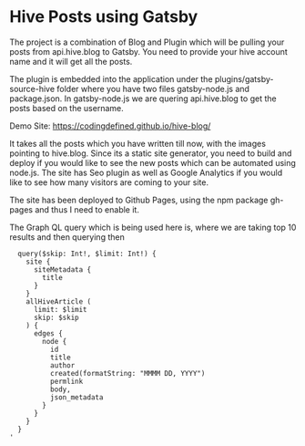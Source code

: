 # Hive Posts using Gatsby 

The project is a combination of Blog and Plugin which will be pulling your posts from api.hive.blog to Gatsby. You need to provide your hive account name and it will get all the posts.

The plugin is embedded into the application under the plugins/gatsby-source-hive folder where you have two files gatsby-node.js and package.json. In gatsby-node.js we are quering api.hive.blog to get the posts based on the username.

Demo Site: https://codingdefined.github.io/hive-blog/

It takes all the posts which you have written till now, with the images pointing to hive.blog. Since its a static site generator, you need to build and deploy if you would like to see the new posts which can be automated using node.js. The site has Seo plugin as well as Google Analytics if you would like to see how many visitors are coming to your site.

The site has been deployed to Github Pages, using the npm package gh-pages and thus I need to enable it.

The Graph QL query which is being used here is, where we are taking top 10 results and then querying then 

```export const pageQuery = graphql'
  query($skip: Int!, $limit: Int!) {
    site {
      siteMetadata {
        title
      }
    }
    allHiveArticle (
      limit: $limit
      skip: $skip
    ) {
      edges {
        node {
          id
          title
          author
          created(formatString: "MMMM DD, YYYY")
          permlink
          body,
          json_metadata
        }
      }
    }
  }
'

```
